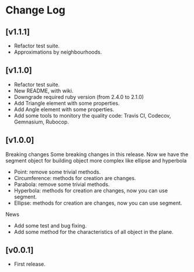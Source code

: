 # Change Log

## [v1.1.1]
- Refactor test suite.
- Approximations by neighbourhoods.

## [v1.1.0]
- Refactor test suite.
- New README, with wiki.
- Downgrade required ruby version (from 2.4.0 to 2.1.0)
- Add Triangle element with some properties.
- Add Angle element with some properties.
- Add some tools to monitory the quality code: Travis CI, Codecov, Gemnasium, Rubocop.

## [v1.0.0]

Breaking changes
Some breaking changes in this release. 
Now we have the segment object for building object more complex like ellipse and hyperbola 
- Point: remove some trivial methods.
- Circumference: methods for creation are changes.
- Parabola: remove some trivial methods.
- Hyperbola: methods for creation are changes, now you can use segment.
- Ellipse: methods for creation are changes, now you can use segment.

News
- Add some test and bug fixing.
- Add some method for the characteristics of all object in the plane.

## [v0.0.1]
- First release.
